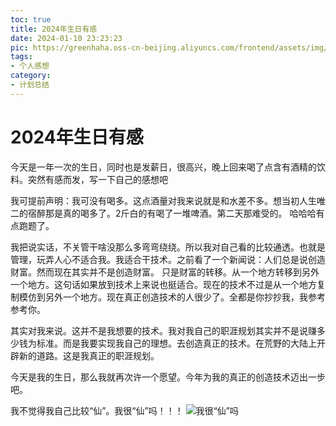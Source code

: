 ```yaml
---
toc: true
title: 2024年生日有感
date: 2024-01-10 23:23:23
pic: https://greenhaha.oss-cn-beijing.aliyuncs.com/frontend/assets/img/%E7%94%9F%E6%97%A5%E5%9B%BE%E7%89%87.jpg
tags:
- 个人感想
category: 
- 计划总结
---
```


# 2024年生日有感

今天是一年一次的生日，同时也是发薪日，很高兴，晚上回来喝了点含有酒精的饮料。突然有感而发，写一下自己的感想吧

我可提前声明：我可没有喝多。这点酒量对我来说就是和水差不多。想当初人生唯二的宿醉那是真的喝多了。2斤白的有喝了一堆啤酒。第二天那难受的。
哈哈哈有点跑题了。

我把说实话，不关管干啥没那么多弯弯绕绕。所以我对自己看的比较通透。也就是管理，玩弄人心不适合我。我适合干技术。之前看了一个新闻说：人们总是说创造财富。然而现在其实并不是创造财富。
只是财富的转移。从一个地方转移到另外一个地方。这句话如果放到技术上来说也挺适合。现在的技术不过是从一个地方复制模仿到另外一个地方。现在真正创造技术的人很少了。全都是你抄抄我，我参考参考你。

其实对我来说。这并不是我想要的技术。我对我自己的职涯规划其实并不是说赚多少钱为标准。而是我要实现我自己的理想。去创造真正的技术。在荒野的大陆上开辟新的道路。这是我真正的职涯规划。

今天是我的生日，那么我就再次许一个愿望。今年为我的真正的创造技术迈出一步吧。

我不觉得我自己比较“仙”。我很“仙”吗！！！
![我很“仙”吗](https://greenhaha.oss-cn-beijing.aliyuncs.com/frontend/assets/img/images.jpg)